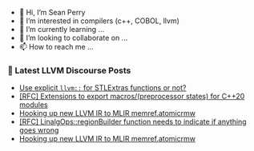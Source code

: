 - 👋 Hi, I’m Sean Perry
- 👀 I’m interested in compilers (c++, COBOL, llvm)
- 🌱 I’m currently learning ...
- 💞️ I’m looking to collaborate on ...
- 📫 How to reach me ...

<!---
s66perry/s66perry is a ✨ special ✨ repository because its `README.md` (this file) appears on your GitHub profile.
You can click the Preview link to take a look at your changes.
--->
### 📕 Latest LLVM Discourse Posts

<!-- DISCOURSE-LLVM:START -->
- [Use explicit `llvm::` for STLExtras functions or not?](https://discourse.llvm.org/t/use-explicit-llvm-for-stlextras-functions-or-not/86141#post_12)
- [[RFC] Extensions to export macros/&lpar;preprocessor states&rpar; for C++20 modules](https://discourse.llvm.org/t/rfc-extensions-to-export-macros-preprocessor-states-for-c-20-modules/85083?page=5#post_84)
- [Hooking up new LLVM IR to MLIR memref.atomicrmw](https://discourse.llvm.org/t/hooking-up-new-llvm-ir-to-mlir-memref-atomicrmw/86137#post_6)
- [[RFC] LinalgOps::regionBuilder function needs to indicate if anything goes wrong](https://discourse.llvm.org/t/rfc-linalgops-regionbuilder-function-needs-to-indicate-if-anything-goes-wrong/86053#post_9)
- [Hooking up new LLVM IR to MLIR memref.atomicrmw](https://discourse.llvm.org/t/hooking-up-new-llvm-ir-to-mlir-memref-atomicrmw/86137#post_5)
<!-- DISCOURSE-LLVM:END -->
